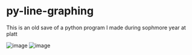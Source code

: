 # py-line-graphing

This is an old save of a python program I made during sophmore year at platt

![image](https://github.com/ethanAthompson/py-line-graphing/assets/140981795/7bb1e72f-ccc5-488e-945e-886ffd8fa022)
![image](https://github.com/ethanAthompson/py-line-graphing/assets/140981795/33fc9839-2e53-441d-9db4-d70661533967)

